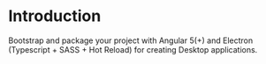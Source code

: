 # Introduction

Bootstrap and package your project with Angular 5(+) and Electron (Typescript + SASS + Hot Reload) for creating Desktop applications.
